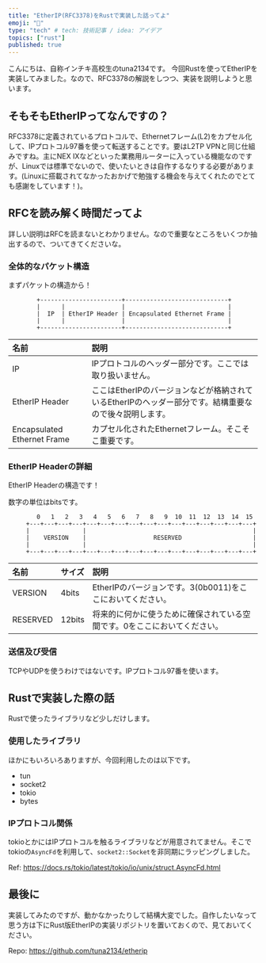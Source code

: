 ```yaml
---
title: "EtherIP(RFC3378)をRustで実装した話ってよ"
emoji: "🙌"
type: "tech" # tech: 技術記事 / idea: アイデア
topics: ["rust"]
published: true
---
```


こんにちは、自称インチキ高校生のtuna2134です。
今回Rustを使ってEtherIPを実装してみました。なので、RFC3378の解説をしつつ、実装を説明しようと思います。

## そもそもEtherIPってなんですの？
RFC3378に定義されているプロトコルで、Ethernetフレーム(L2)をカプセル化して、IPプロトコル97番を使って転送することです。要はL2TP VPNと同じ仕組みですね。主にNEX IXなどといった業務用ルーターに入っている機能なのですが、Linuxでは標準でないので、使いたいときは自作するなりする必要があります。(Linuxに搭載されてなかったおかげで勉強する機会を与えてくれたのでとても感謝をしています！)。

## RFCを読み解く時間だってよ
詳しい説明はRFCを読まないとわかりません。なので重要なところをいくつか抽出するので、ついてきてくださいな。

### 全体的なパケット構造
まずパケットの構造から！
```
        +-----------------------+-----------------------------+
        |      |                |                             |
        |  IP  | EtherIP Header | Encapsulated Ethernet Frame |
        |      |                |                             |
        +-----------------------+-----------------------------+
```
| 名前 | 説明 |
| :-- | :-- |
| IP | IPプロトコルのヘッダー部分です。ここでは取り扱いません。 |
| EtherIP Header | ここはEtherIPのバージョンなどが格納されているEtherIPのヘッダー部分です。結構重要なので後々説明します。 |
| Encapsulated Ethernet Frame | カプセル化されたEthernetフレーム。そこそこ重要です。 |

### EtherIP Headerの詳細
EtherIP Headerの構造です！

数字の単位はbitsです。
```
        0   1   2   3   4   5   6   7   8   9  10  11  12  13  14  15
     +---+---+---+---+---+---+---+---+---+---+---+---+---+---+---+---+
     |               |                                               |
     |    VERSION    |                   RESERVED                    |
     |               |                                               |
     +---+---+---+---+---+---+---+---+---+---+---+---+---+---+---+---+
```

| 名前 | サイズ | 説明 |
| :-- | :-- | :-- |
| VERSION | 4bits | EtherIPのバージョンです。3(0b0011)をここにおいてください。 |
| RESERVED | 12bits | 将来的に何かに使うために確保されている空間です。0をここにおいてください。 |

### 送信及び受信
TCPやUDPを使うわけではないです。IPプロトコル97番を使います。

## Rustで実装した際の話
Rustで使ったライブラリなど少しだけします。

### 使用したライブラリ
ほかにもいろいろありますが、今回利用したのは以下です。
- tun
- socket2
- tokio
- bytes

### IPプロトコル関係
tokioとかにはIPプロトコルを触るライブラリなどが用意されてません。そこでtokioの`AsyncFd`を利用して、`socket2::Socket`を非同期にラッピングしました。

Ref:
https://docs.rs/tokio/latest/tokio/io/unix/struct.AsyncFd.html

## 最後に
実装してみたのですが、動かなかったりして結構大変でした。自作したいなって思う方は下にRust版EtherIPの実装リポジトリを置いておくので、見ておいてください。

Repo:
https://github.com/tuna2134/etherip
